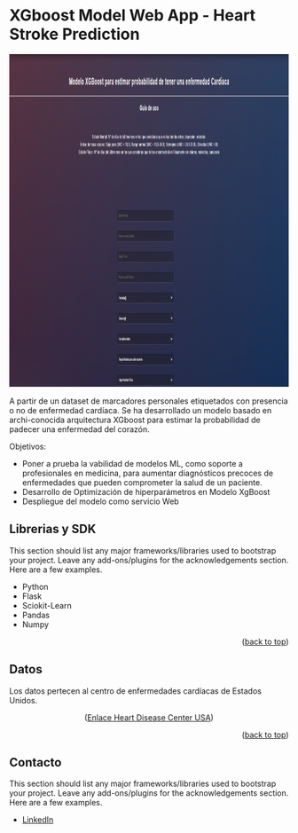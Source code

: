 
<!-- ABOUT THE PROJECT -->
# XGboost Model Web App - Heart Stroke Prediction

<img src="static/home.png" alt="Web"  width="1800" height="600">


A partir de un dataset de marcadores personales etiquetados con presencia o no de enfermedad cardíaca. Se ha desarrollado un modelo basado en archi-conocida arquitectura XGboost para estimar la probabilidad de padecer una enfermedad del corazón.

Objetivos:
* Poner a prueba la vabilidad de modelos ML, como soporte a profesionales en medicina, para aumentar diagnósticos precoces de enfermedades que pueden comprometer la salud de un paciente.
* Desarrollo de Optimización de hiperparámetros en Modelo XgBoost
* Despliegue del modelo como servicio Web


## Librerias y SDK

This section should list any major frameworks/libraries used to bootstrap your project. Leave any add-ons/plugins for the acknowledgements section. Here are a few examples.

* Python
* Flask
* Sciokit-Learn
* Pandas
* Numpy

<p align="right">(<a href="#top">back to top</a>)</p>


## Datos
Los datos pertecen al centro de enfermedades cardíacas de Estados Unidos.
<p align="center">(<a href="https://www.cdc.gov/heartdisease/index.htm">Enlace Heart Disease Center USA</a>)</p>

<p align="right">(<a href="#top">back to top</a>)</p>

## Contacto

This section should list any major frameworks/libraries used to bootstrap your project. Leave any add-ons/plugins for the acknowledgements section. Here are a few examples.

* [LinkedIn](https://www.linkedin.com/in/kiril-morozov-data/)

